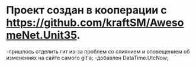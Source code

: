 # Проект создан в кооперации с https://github.com/kraftSM/AwesomeNet.Unit35.

-пришлось отделить гит из-за проблем со слиянием и оповещением об изменениях на сайте самого git'a;
-добавлен DataTime.UtcNow;
